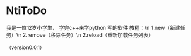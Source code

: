 # NtiToDo
我是一位12岁小学生，
学完c++来学python
写的软件
教程：\n
1.new（新建任务）\n
2.remove（移除任务）\n
2.reload（重新加载任务列表）

（version0.0.1）
